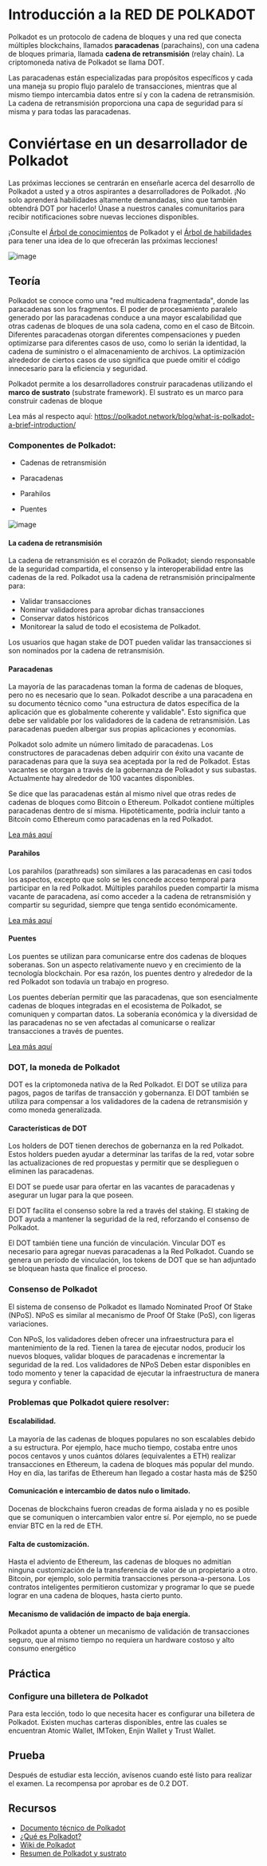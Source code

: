 # Introducción a la RED DE POLKADOT

Polkadot es un protocolo de cadena de bloques y una red que conecta múltiples blockchains, llamados **paracadenas** (parachains), con una cadena de bloques primaria, llamada **cadena de retransmisión** (relay chain). La criptomoneda nativa de Polkadot se llama DOT.

Las paracadenas están especializadas para propósitos específicos y cada una maneja su propio flujo paralelo de transacciones, mientras que al mismo tiempo intercambia datos entre sí y con la cadena de retransmisión. La cadena de retransmisión proporciona una capa de seguridad para sí misma y para todas las paracadenas.

# Conviértase en un desarrollador de Polkadot

Las próximas lecciones se centrarán en enseñarle acerca del desarrollo de Polkadot a usted y a otros aspirantes a desarrolladores de Polkadot. ¡No solo aprenderá habilidades altamente demandadas, sino que también obtendrá DOT por hacerlo! Únase a nuestros canales comunitarios para recibir notificaciones sobre nuevas lecciones disponibles.

¡Consulte el [Árbol de conocimientos](https://github.com/BlockDevsUnited/learn-and-earn/blob/master/Lessons/English/L_EARN/CryptoCurrencies/Polkadot/Polkadot_Knowledge_Tree.jpg) de Polkadot y el [Árbol de habilidades](https://github.com/BlockDevsUnited/learn-and-earn/blob/master/Lessons/English/L_EARN/CryptoCurrencies/Polkadot/Polkadot_Skill_Tree.jpg) para tener una idea de lo que ofrecerán las próximas lecciones!

![image](https://user-images.githubusercontent.com/58176712/133651482-17e1b88e-a71f-4274-adbe-1a788f439741.png)

## Teoría

Polkadot se conoce como una "red multicadena fragmentada", donde las paracadenas son los fragmentos. El poder de procesamiento paralelo generado por las paracadenas conduce a una mayor escalabilidad que otras cadenas de bloques de una sola cadena, como en el caso de Bitcoin. Diferentes paracadenas otorgan diferentes compensaciones y pueden optimizarse para diferentes casos de uso, como lo serián la identidad, la cadena de suministro o el almacenamiento de archivos. La optimización alrededor de ciertos casos de uso significa que puede omitir el código innecesario para la eficiencia y seguridad.

Polkadot permite a los desarrolladores construir paracadenas utilizando el **marco de sustrato** (substrate framework). El sustrato es un marco para construir cadenas de bloque

Lea más al respecto aquí: https://polkadot.network/blog/what-is-polkadot-a-brief-introduction/

### Componentes de Polkadot:

* Cadenas de retransmisión

* Paracadenas

* Parahilos

* Puentes

![image](https://user-images.githubusercontent.com/58176712/133652249-cd4c4747-5202-42c5-b521-00d3d6a18917.png)


#### La cadena de retransmisión

La cadena de retransmisión es el corazón de Polkadot; siendo responsable de la seguridad compartida, el consenso y la interoperabilidad entre las cadenas de la red. Polkadot usa la cadena de retransmisión principalmente para:

* Validar transacciones
* Nominar validadores para aprobar dichas transacciones
* Conservar datos históricos
* Monitorear la salud de todo el ecosistema de Polkadot.

Los usuarios que hagan stake de DOT pueden validar las transacciones si son nominados por la cadena de retransmisión.

#### Paracadenas

La mayoría de las paracadenas toman la forma de cadenas de bloques, pero no es necesario que lo sean. Polkadot describe a una paracadena en su documento técnico como "una estructura de datos específica de la aplicación que es globalmente coherente y validable". Esto significa que debe ser validable por los validadores de la cadena de retransmisión. Las paracadenas pueden albergar sus propias aplicaciones y economías.

Polkadot solo admite un número limitado de paracadenas. Los constructores de paracadenas deben adquirir con éxito una vacante de paracadenas para que la suya sea aceptada por la red de Polkadot. Estas vacantes se otorgan a través de la gobernanza de Polkadot y sus subastas. Actualmente hay alrededor de 100 vacantes disponibles.

Se dice que las paracadenas están al mismo nivel que otras redes de cadenas de bloques como Bitcoin o Ethereum. Polkadot contiene múltiples paracadenas dentro de sí misma. Hipotéticamente, podría incluir tanto a Bitcoin como Ethereum como paracadenas en la red Polkadot.

[Lea más aquí](https://wiki.polkadot.network/docs/learn-parachains)

#### Parahilos

Los parahilos (parathreads) son similares a las paracadenas en casi todos los aspectos, excepto que solo se les concede acceso temporal para participar en la red Polkadot. Múltiples parahilos pueden compartir la misma vacante de paracadena, así como acceder a la cadena de retransmisión y compartir su seguridad, siempre que tenga sentido económicamente.

[Lea más aquí](https://wiki.polkadot.network/docs/learn-parathreads)

#### Puentes

Los puentes se utilizan para comunicarse entre dos cadenas de bloques soberanas. Son un aspecto relativamente nuevo y en crecimiento de la tecnología blockchain. Por esa razón, los puentes dentro y alrededor de la red Polkadot son todavía un trabajo en progreso.

Los puentes deberían permitir que las paracadenas, que son esencialmente cadenas de bloques integradas en el ecosistema de Polkadot, se comuniquen y compartan datos. La soberanía económica y la diversidad de las paracadenas no se ven afectadas al comunicarse o realizar transacciones a través de puentes.

[Lea más aquí](https://wiki.polkadot.network/docs/learn-bridges)


### DOT, la moneda de Polkadot

DOT es la criptomoneda nativa de la Red Polkadot. El DOT se utiliza para pagos, pagos de tarifas de transacción y gobernanza. El DOT también se utiliza para compensar a los validadores de la cadena de retransmisión y como moneda generalizada.

#### Características de DOT

Los holders de DOT tienen derechos de gobernanza en la red Polkadot. Estos holders pueden ayudar a determinar las tarifas de la red, votar sobre las actualizaciones de red propuestas y permitir que se desplieguen o eliminen las paracadenas.

El DOT se puede usar para ofertar en las vacantes de paracadenas y asegurar un lugar para la que poseen.

El DOT facilita el consenso sobre la red a través del staking. El staking de DOT ayuda a mantener la seguridad de la red, reforzando el consenso de Polkadot.

El DOT también tiene una función de vinculación. Vincular DOT es necesario para agregar nuevas paracadenas a la Red Polkadot. Cuando se genera un período de vinculación, los tokens de DOT que se han adjuntado se bloquean hasta que finalice el proceso.

### Consenso de Polkadot

El sistema de consenso de Polkadot es llamado Nominated Proof Of Stake (NPoS). NPoS es similar al mecanismo de Proof Of Stake (PoS), con ligeras variaciones.

Con NPoS, los validadores deben ofrecer una infraestructura para el mantenimiento de la red. Tienen la tarea de ejecutar nodos, producir los nuevos bloques, validar bloques de paracadenas e incrementar la seguridad de la red. Los validadores de NPoS Deben estar disponibles en todo momento y tener la capacidad de ejecutar la infraestructura de manera segura y confiable.

### Problemas que Polkadot quiere resolver:

#### Escalabilidad.


La mayoría de las cadenas de bloques populares no son escalables debido a su estructura.
Por ejemplo, hace mucho tiempo, costaba entre unos pocos centavos y unos cuántos dólares (equivalentes a ETH) realizar transacciones en Ethereum, la cadena de bloques más popular del mundo. Hoy en día, las tarifas de Ethereum han llegado a costar hasta más de $250

#### Comunicación e intercambio de datos nulo o limitado.

Docenas de blockchains fueron creadas de forma aislada y no es posible que se comuniquen o intercambien valor entre sí. Por ejemplo, no se puede enviar BTC en la red de ETH.

#### Falta de customización.


Hasta el adviento de Ethereum, las cadenas de bloques no admitían ninguna customización de la transferencia de valor de un propietario a otro. Bitcoin, por ejemplo, solo permitía transacciones persona-a-persona. Los contratos inteligentes permitieron customizar y programar lo que se puede lograr en una cadena de bloques, hasta cierto punto.


#### Mecanismo de validación de impacto de baja energía.

Polkadot apunta a obtener un mecanismo de validación de transacciones seguro, que al mismo tiempo no requiera un hardware costoso y alto consumo energético

## Práctica

### Configure una billetera de Polkadot

Para esta lección, todo lo que necesita hacer es configurar una billetera de Polkadot. Existen muchas carteras disponibles, entre las cuales se encuentran Atomic Wallet, IMToken, Enjin Wallet y Trust Wallet.

## Prueba

Después de estudiar esta lección, avísenos cuando esté listo para realizar el examen. La recompensa por aprobar es de 0.2 DOT.

## Recursos

* [Documento técnico de Polkadot](https://polkadot.network/PolkaDotPaper.pdf)
* [¿Qué es Polkadot?](https://polkadot.network/blog/what-is-polkadot-a-brief-introduction)
* [Wiki de Polkadot](https://wiki.polkadot.network/)
* [Resumen de Polkadot y sustrato](https://medium.com/polkadot-network/a-brief-summary-of-everything-substrate-and-polkadot-f1f21071499d)
